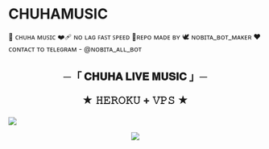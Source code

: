 # CHUHAMUSIC
💫 ᴄʜᴜʜᴀ ᴍᴜꜱɪᴄ ❤️‍🩹 ɴᴏ ʟᴀɢ ꜰᴀꜱᴛ ꜱᴘᴇᴇᴅ 💸ʀᴇᴘᴏ ᴍᴀᴅᴇ ʙʏ 🕊️ ɴᴏʙɪᴛᴀ_ʙᴏᴛ_ᴍᴀᴋᴇʀ ❤️ ᴄᴏɴᴛᴀᴄᴛ ᴛᴏ ᴛᴇʟᴇɢʀᴀᴍ -  @ɴᴏʙɪᴛᴀ_ᴀʟʟ_ʙᴏᴛ

<h2 align="center">
    ─「  𝐂𝐇𝐔𝐇𝐀 𝐋𝐈𝐕𝐄 𝐌𝐔𝐒𝐈𝐂  」─

★ 𝙷𝙴𝚁𝙾𝙺𝚄 + 𝚅𝙿𝚂 ★
</h2>
<img src="https://readme-typing-svg.herokuapp.com?color=FF0000&width=420&lines=♦𝙳𝙴𝙿𝙻𝙾𝚈+𝙾𝙽+𝙷𝙴𝚁𝙾𝙺𝚄♦;♨️+𝙽𝙾+𝙷𝙴𝚁𝙾𝙺𝚄+𝙱𝙰𝙽+𝙸𝚂𝚂𝚄𝙴+𝙰𝙻𝚂𝙾+𝚅𝙿𝚂+𝙳𝙴𝙿𝙻𝙾𝚈+📍+𝙿𝚁𝙴𝚂𝙴𝙽𝚃;🎭+𝙿𝙾𝚆𝙴𝚁𝙳+𝙱𝚈+𝙽𝙾𝙱𝙸𝚃𝙰+𝙱𝙾𝚃+𝙼𝙰𝙺𝙴𝚁+🎭">

<p align="center">
    <img src="https://envs.sh/cw1.png">
</p>
